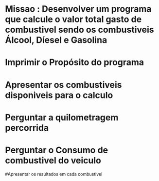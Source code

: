 # Missao : Desenvolver um programa que calcule o valor total gasto de combustivel sendo os combustiveis Álcool, Díesel e Gasolina

# Imprimir o Propósito do programa
# Apresentar os combustiveis disponiveis para o calculo

# Perguntar a quilometragem percorrida
# Perguntar o Consumo de combustivel do veiculo

#Apresentar os resultados em cada combustivel